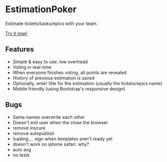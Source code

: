 EstimationPoker
===============

Estimate tickets/tasks/epics with your team.

[Try it now!](http://estimation-poker.meteor.com)

Features
--------
- Simple & easy to use: low overhead
- Voting in real-time
- When everyone finishes voting, all points are revealed
- History of previous estimation is saved
- Optionally, enter title for the estimation (usually the tickets/epics name)
- Mobile friendly (using Bootstrap's responsive design)

Bugs
----
- Same names overwrite each other
- Doesn't exit user when the close the browser
- remove inscure
- remove autopublish
- loading.... sign when templates aren't ready yet
- doesn't work on iphone safari. why?
- auto avg
- no tests
